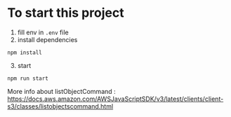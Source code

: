 # To start this project

1. fill env in `.env` file
2. install dependencies

```
npm install
```

3. start

```
npm run start
```

More info about listObjectCommand : https://docs.aws.amazon.com/AWSJavaScriptSDK/v3/latest/clients/client-s3/classes/listobjectscommand.html
